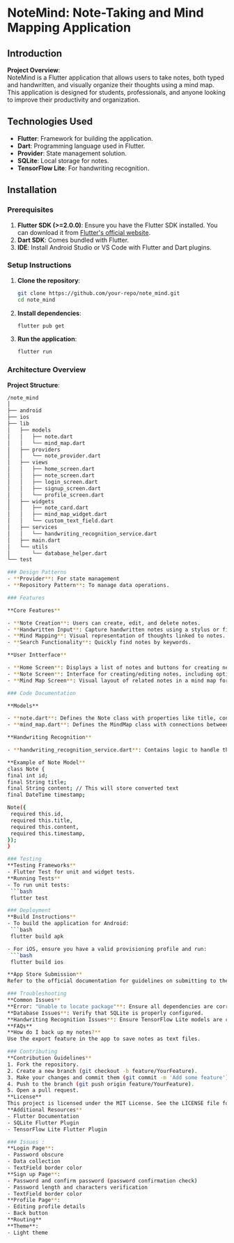 # NoteMind: Note-Taking and Mind Mapping Application

## Introduction

**Project Overview**:  
NoteMind is a Flutter application that allows users to take notes, both typed and handwritten, and visually organize their thoughts using a mind map. This application is designed for students, professionals, and anyone looking to improve their productivity and organization.

## Technologies Used

- **Flutter**: Framework for building the application.
- **Dart**: Programming language used in Flutter.
- **Provider**: State management solution.
- **SQLite**: Local storage for notes.
- **TensorFlow Lite**: For handwriting recognition.

## Installation

### Prerequisites

1. **Flutter SDK (>=2.0.0)**: Ensure you have the Flutter SDK installed. You can download it from [Flutter's official website](https://flutter.dev/docs/get-started/install).
2. **Dart SDK**: Comes bundled with Flutter.
3. **IDE**: Install Android Studio or VS Code with Flutter and Dart plugins.

### Setup Instructions

1. **Clone the repository**:
   ```bash
   git clone https://github.com/your-repo/note_mind.git
   cd note_mind

2. **Install dependencies**:
   ```bash
   flutter pub get

3. **Run the application**:
   ```bash
   flutter run
   
### Architecture Overview

**Project Structure**:
   ```bash
   /note_mind
│
├── android
├── ios
├── lib
│   ├── models
│   │   ├── note.dart
│   │   └── mind_map.dart
│   ├── providers
│   │   └── note_provider.dart
│   ├── views
│   │   ├── home_screen.dart
│   │   ├── note_screen.dart
│   │   ├── login_screen.dart
│   │   ├── signup_screen.dart
│   │   └── profile_screen.dart
│   ├── widgets
│   │   ├── note_card.dart
│   │   ├── mind_map_widget.dart
│   │   └── custom_text_field.dart
│   ├── services
│   │   └── handwriting_recognition_service.dart
│   ├── main.dart
│   └── utils
│       └── database_helper.dart
└── test
  
### Design Patterns
 - **Provider**: For state management
 - **Repository Pattern**: To manage data operations.
 
### Features

**Core Features**

- **Note Creation**: Users can create, edit, and delete notes.
- **Handwritten Input**: Capture handwritten notes using a stylus or finger, which are converted to text using handwriting recognition.
- **Mind Mapping**: Visual representation of thoughts linked to notes.
- **Search Functionality**: Quickly find notes by keywords.

**User Intterface**

- **Home Screen**: Displays a list of notes and buttons for creating new notes or mind maps.
- **Note Screen**: Interface for creating/editing notes, including options for handwriting input.
- **Mind Map Screen**: Visual layout of related notes in a mind map format.

### Code Documentation

**Models**

- **note.dart**: Defines the Note class with properties like title, content, and timestamp.
- **mind_map.dart**: Defines the MindMap class with connections between notes.

**Handwriting Recognition**

- **handwriting_recognition_service.dart**: Contains logic to handle the conversion of handwritten notes to text using TensorFlow Lite.

**Example of Note Model**
class Note {
  final int id;
  final String title;
  final String content; // This will store converted text
  final DateTime timestamp;

  Note({
    required this.id,
    required this.title,
    required this.content,
    required this.timestamp,
  });
}

### Testing
**Testing Frameworks**
  - Flutter Test for unit and widget tests.
**Running Tests**
  - To run unit tests:
    ```bash
    flutter test

### Deployment
**Build Instructions**
  - To build the application for Android:
    ```bash
    flutter build apk

  - For iOS, ensure you have a valid provisioning profile and run:
    ```bash
    flutter build ios

**App Store Submission**
Refer to the official documentation for guidelines on submitting to the App Store and Google Play.

### Troubleshooting
**Common Issues**
  **Error: "Unable to locate package"**: Ensure all dependencies are correctly listed in pubspec.yaml.
  **Database Issues**: Verify that SQLite is properly configured.
  **Handwriting Recognition Issues**: Ensure TensorFlow Lite models are correctly integrated.
**FAQs**
   **How do I back up my notes?**
   Use the export feature in the app to save notes as text files.

### Contributing
**Contribution Guidelines**
1. Fork the repository.
2. Create a new branch (git checkout -b feature/YourFeature).
3. Make your changes and commit them (git commit -m 'Add some feature').
4. Push to the branch (git push origin feature/YourFeature).
5. Open a pull request.
**License**
This project is licensed under the MIT License. See the LICENSE file for details.
**Additional Resources**
   - Flutter Documentation
   - SQLite Flutter Plugin
   - TensorFlow Lite Flutter Plugin

### Issues :
**Login Page**: 
   - Password obscure
   - Data collection
   - TextField border color
**Sign up Page**:
   - Password and confirm password (password confirmation check)
   - Password length and characters verification
   - TextField border color
**Profile Page**:
   - Editing profile details
   - Back button
**Routing**
**Theme**:
   - Light theme



